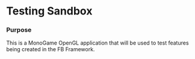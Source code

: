 # Testing Sandbox

### Purpose
This is a MonoGame OpenGL application that will be used to test features being created in the FB Framework.